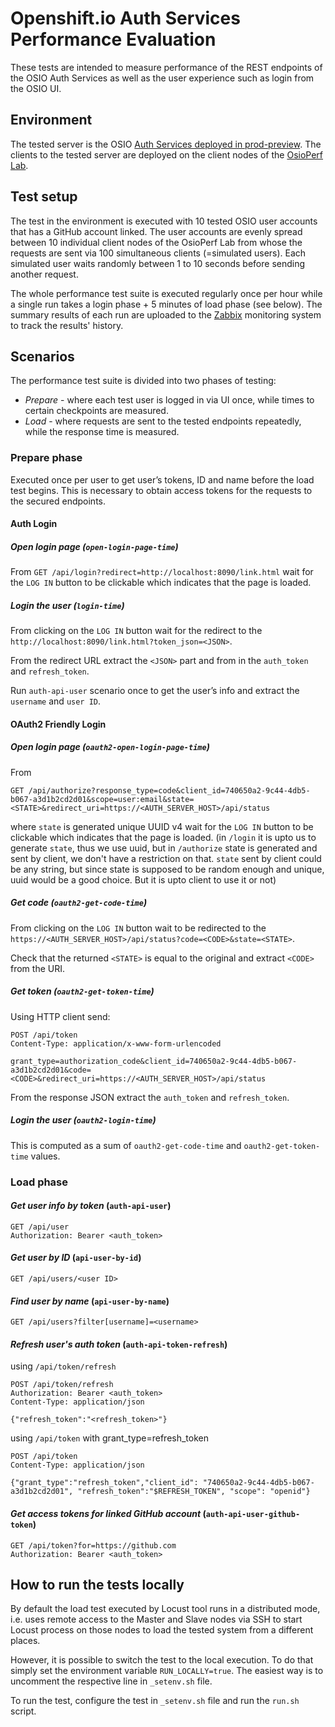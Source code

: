 # Openshift.io Auth Services Performance Evaluation
These tests are intended to measure performance of the REST endpoints of the OSIO Auth Services
as well as the user experience such as login from the OSIO UI.

## Environment
The tested server is the OSIO [Auth Services deployed in prod-preview](https://auth.prod-preview.openshift.io/api/status).
The clients to the tested server are deployed on the client nodes 
of the [OsioPerf Lab](https://github.com/fabric8-services/fabric8-auth-tests/blob/master/performance/README.md).

## Test setup
The test in the environment is executed with 10 tested OSIO user accounts that has a GitHub account linked.
The user accounts are evenly spread between 10 individual client nodes of the OsioPerf Lab
from whose the requests are sent via 100 simultaneous clients (=simulated users). Each simulated user waits randomly between 1 to 10 seconds
before sending another request.

The whole performance test suite is executed regularly once per hour
while a single run takes a login phase + 5 minutes of load phase (see below). The summary results of each run
are uploaded to the [Zabbix](https://zabbix.devshift.net:9443/zabbix/screens.php?elementid=32&fullscreen=1) monitoring system
to track the results' history. 

## Scenarios
The performance test suite is divided into two phases of testing:
 * *Prepare* - where each test user is logged in via UI once, while times to certain checkpoints are measured.
 * *Load* - where requests are sent to the tested endpoints repeatedly, while the response time is measured. 

### Prepare phase
Executed once per user to get user’s tokens, ID and name before the load test begins.
This is necessary to obtain access tokens for the requests to the secured endpoints.

#### Auth Login
##### *Open login page* (`open-login-page-time`)
From `GET /api/login?redirect=http://localhost:8090/link.html` wait for the `LOG IN` button to be clickable
which indicates that the page is loaded.

##### *Login the user* (`login-time`)
From clicking on the `LOG IN` button wait for the redirect to the `http://localhost:8090/link.html?token_json=<JSON>`.

From the redirect URL extract the `<JSON>` part and from in the `auth_token` and `refresh_token`.

Run `auth-api-user` scenario once to get the user’s info and extract the `username` and `user ID`.

#### OAuth2 Friendly Login
##### *Open login page* (`oauth2-open-login-page-time`)
From 
```
GET /api/authorize?response_type=code&client_id=740650a2-9c44-4db5-b067-a3d1b2cd2d01&scope=user:email&state=<STATE>&redirect_uri=https://<AUTH_SERVER_HOST>/api/status
```
where `state` is generated unique UUID v4 wait for the `LOG IN` button to be clickable which indicates that the page is loaded. (in `/login` it is upto us to generate `state`, thus we use uuid, but in `/authorize` state is generated and sent by client, we don't have a restriction on that. `state` sent by client could be any string, but since state is supposed to be random enough and unique, uuid would be a good choice. But it is upto client to use it or not)

##### *Get code* (`oauth2-get-code-time`)
From clicking on the `LOG IN` button wait to be redirected to the `https://<AUTH_SERVER_HOST>/api/status?code=<CODE>&state=<STATE>`.

Check that the returned `<STATE>` is equal to the original and extract `<CODE>` from the URI.

##### *Get token* (`oauth2-get-token-time`)
Using HTTP client send:
```
POST /api/token
Content-Type: application/x-www-form-urlencoded
	
grant_type=authorization_code&client_id=740650a2-9c44-4db5-b067-a3d1b2cd2d01&code=<CODE>&redirect_uri=https://<AUTH_SERVER_HOST>/api/status
```

From the response JSON extract the `auth_token` and `refresh_token`.

##### *Login the user* (`oauth2-login-time`)
This is computed as a sum of `oauth2-get-code-time` and `oauth2-get-token-time` values.

### Load phase
#### *Get user info by token* (`auth-api-user`)
```
GET /api/user
Authorization: Bearer <auth_token>
```

#### *Get user by ID* (`api-user-by-id`)
```
GET /api/users/<user ID>
```

#### *Find user by name* (`api-user-by-name`)
```
GET /api/users?filter[username]=<username>
```

#### *Refresh user's auth token* (`auth-api-token-refresh`)
using `/api/token/refresh`
```
POST /api/token/refresh
Authorization: Bearer <auth_token>
Content-Type: application/json

{"refresh_token":"<refresh_token>"}
```
using `/api/token` with grant_type=refresh_token
```
POST /api/token
Content-Type: application/json

{"grant_type":"refresh_token","client_id": "740650a2-9c44-4db5-b067-a3d1b2cd2d01", "refresh_token":"$REFRESH_TOKEN", "scope": "openid"}

```
#### *Get access tokens for linked GitHub account* (`auth-api-user-github-token`)
```
GET /api/token?for=https://github.com
Authorization: Bearer <auth_token>
```

## How to run the tests locally
By default the load test executed by Locust tool runs in a distributed mode, i.e. uses remote access
to the Master and Slave nodes via SSH to start Locust process on those nodes to load the tested system
from a different places.

However, it is possible to switch the test to the local execution. To do that simply set the environment
variable `RUN_LOCALLY=true`. The easiest way is to uncomment the respective line in `_setenv.sh` file.

To run the test, configure the test in `_setenv.sh` file and run the `run.sh` script.
